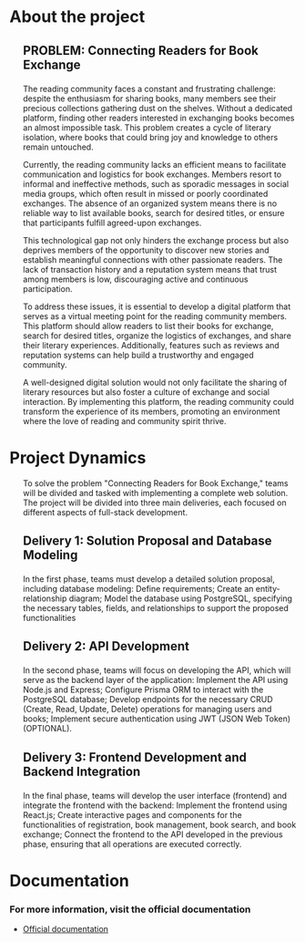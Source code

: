 <h1>About the project</h1>

<ul>
  <h2><p>PROBLEM: Connecting Readers for Book Exchange</p></h2>

<p>The reading community faces a constant and frustrating challenge: despite the enthusiasm for sharing books, many members see their precious collections gathering dust on the shelves. Without a dedicated platform, finding other readers interested in exchanging books becomes an almost impossible task. This problem creates a cycle of literary isolation, where books that could bring joy and knowledge to others remain untouched.

Currently, the reading community lacks an efficient means to facilitate communication and logistics for book exchanges. Members resort to informal and ineffective methods, such as sporadic messages in social media groups, which often result in missed or poorly coordinated exchanges. The absence of an organized system means there is no reliable way to list available books, search for desired titles, or ensure that participants fulfill agreed-upon exchanges.

This technological gap not only hinders the exchange process but also deprives members of the opportunity to discover new stories and establish meaningful connections with other passionate readers. The lack of transaction history and a reputation system means that trust among members is low, discouraging active and continuous participation.

To address these issues, it is essential to develop a digital platform that serves as a virtual meeting point for the reading community members. This platform should allow readers to list their books for exchange, search for desired titles, organize the logistics of exchanges, and share their literary experiences. Additionally, features such as reviews and reputation systems can help build a trustworthy and engaged community.

A well-designed digital solution would not only facilitate the sharing of literary resources but also foster a culture of exchange and social interaction. By implementing this platform, the reading community could transform the experience of its members, promoting an environment where the love of reading and community spirit thrive.</p>  
</ul>

<h1>Project Dynamics</h1>

<ul>
   <p>To solve the problem "Connecting Readers for Book Exchange," teams will be divided and tasked with implementing a complete web solution. The project will be divided into three main deliveries, each focused on different aspects of full-stack development. </p>
</ul>

<ul>
  <h2><p>Delivery 1: Solution Proposal and Database Modeling</p></h2>
  <p>In the first phase, teams must develop a detailed solution proposal, including database modeling:
  Define requirements;
  Create an entity-relationship diagram;
  Model the database using PostgreSQL, specifying the necessary tables, fields, and relationships to support the proposed functionalities</p>
  
  <h2><p>Delivery 2: API Development</p></h2>
  <p>In the second phase, teams will focus on developing the API, which will serve as the backend layer of the application:
  Implement the API using Node.js and Express;
  Configure Prisma ORM to interact with the PostgreSQL database;
  Develop endpoints for the necessary CRUD (Create, Read, Update, Delete) operations for managing users and books;
  Implement secure authentication using JWT (JSON Web Token) (OPTIONAL).</p>
  
  <h2><p>Delivery 3: Frontend Development and Backend Integration</p></h2>
  <p>In the final phase, teams will develop the user interface (frontend) and integrate the frontend with the backend:
  Implement the frontend using React.js;
  Create interactive pages and components for the functionalities of registration, book management, book search, and book exchange;
  Connect the frontend to the API developed in the previous phase, ensuring that all operations are executed correctly.</p>
</ul>

<h1>Documentation</h1>

<h3>For more information, visit the official documentation</h3>

- [Official documentation](https://seed-rodent-dfa.notion.site/Modelagem-L-gica-Val-rio-e68fd276ed454242a9a61d75b1b0839f)



